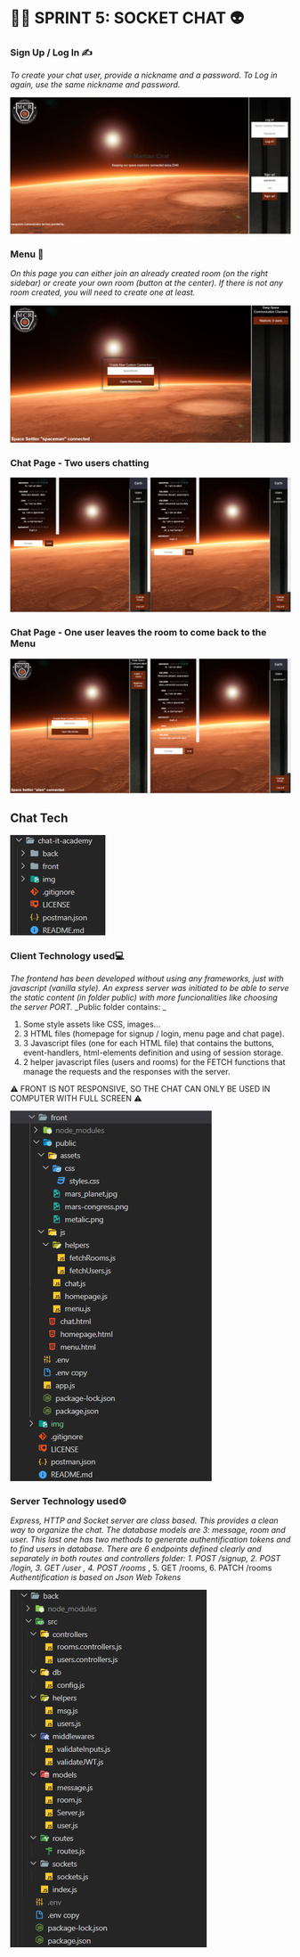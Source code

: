 # 👩‍🚀 SPRINT 5: SOCKET CHAT 👽

### Sign Up / Log In ✍️
_To create your chat user, provide a nickname and a password. To Log in again, use the same nickname and password._

![Demo](https://raw.githubusercontent.com/zeleugim88/chat-it-academy/main/img/1.png)

### Menu 🏡
_On this page you can either join an already created room (on the right sidebar) or create your own room (button at the center). If there is not any room created, you will need to create one at least._

![Demo](https://raw.githubusercontent.com/zeleugim88/chat-it-academy/main/img/2.png)

### Chat Page - Two users chatting

![Demo](https://raw.githubusercontent.com/zeleugim88/chat-it-academy/main/img/3.png)

### Chat Page - One user leaves the room to come back to the Menu

![Demo](https://raw.githubusercontent.com/zeleugim88/chat-it-academy/main/img/4.png)

## Chat Tech
![Demo](https://raw.githubusercontent.com/zeleugim88/chat-it-academy/main/img/5.png)

### Client Technology used💻
_The frontend has been developed without using any frameworks, just with javascript (vanilla style)._
_An express server was initiated to be able to serve the static content (in folder public) with more funcionalities like choosing the server PORT._ 
_Public folder contains: _
1) Some style assets like CSS, images... 
2) 3 HTML files (homepage for signup / login, menu page and chat page). 
3) 3 Javascript files (one for each HTML file) that contains the buttons, event-handlers, html-elements definition and using of session storage.
4) 2 helper javascript files (users and rooms) for the FETCH functions that manage the requests and the responses with the server. 
 
 ⚠️ FRONT IS NOT RESPONSIVE, SO THE CHAT CAN ONLY BE USED IN COMPUTER WITH FULL SCREEN ⚠️
 
 ![Demo](https://raw.githubusercontent.com/zeleugim88/chat-it-academy/main/img/6.png)

### Server Technology used⚙️
_Express, HTTP and Socket server are class based. This provides a clean way to organize the chat._
_The database models are 3: message, room and user. This last one has two methods to generate authentification tokens and to find users in database._
_There are 6 endpoints defined clearly and separately in both routes and controllers folder: 1. POST /signup, 2. POST /login, 3. GET /user , 4. POST /rooms_ , 5. GET /rooms, 6. PATCH /rooms
_Authentification is based on Json Web Tokens_

![Demo](https://raw.githubusercontent.com/zeleugim88/chat-it-academy/main/img/7.png)
